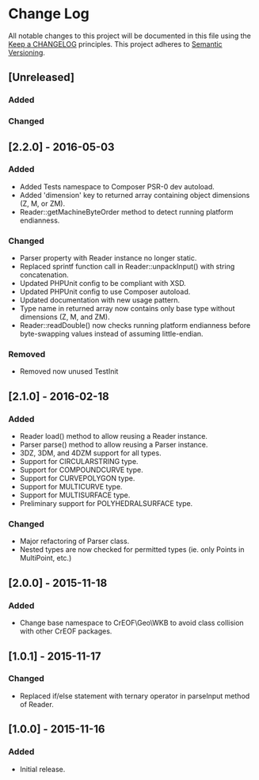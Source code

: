 # Change Log
All notable changes to this project will be documented in this file using the [Keep a CHANGELOG](http://keepachangelog.com/) principles.
This project adheres to [Semantic Versioning](http://semver.org/).

## [Unreleased]
### Added
### Changed

## [2.2.0] - 2016-05-03
### Added
- Added Tests namespace to Composer PSR-0 dev autoload.
- Added 'dimension' key to returned array containing object dimensions (Z, M, or ZM).
- Reader::getMachineByteOrder method to detect running platform endianness.
### Changed
- Parser property with Reader instance no longer static.
- Replaced sprintf function call in Reader::unpackInput() with string concatenation.
- Updated PHPUnit config to be compliant with XSD.
- Updated PHPUnit config to use Composer autoload.
- Updated documentation with new usage pattern.
- Type name in returned array now contains only base type without dimensions (Z, M, and ZM).
- Reader::readDouble() now checks running platform endianness before byte-swapping values instead of assuming little-endian.
### Removed
- Removed now unused TestInit

## [2.1.0] - 2016-02-18
### Added
- Reader load() method to allow reusing a Reader instance.
- Parser parse() method to allow reusing a Parser instance.
- 3DZ, 3DM, and 4DZM support for all types.
- Support for CIRCULARSTRING type.
- Support for COMPOUNDCURVE type.
- Support for CURVEPOLYGON type.
- Support for MULTICURVE type.
- Support for MULTISURFACE type.
- Preliminary support for POLYHEDRALSURFACE type.

### Changed
- Major refactoring of Parser class.
- Nested types are now checked for permitted types (ie. only Points in MultiPoint, etc.)

## [2.0.0] - 2015-11-18
### Added
- Change base namespace to CrEOF\Geo\WKB to avoid class collision with other CrEOF packages.

## [1.0.1] - 2015-11-17
### Changed
- Replaced if/else statement with ternary operator in parseInput method of Reader.

## [1.0.0] - 2015-11-16
### Added
- Initial release.

